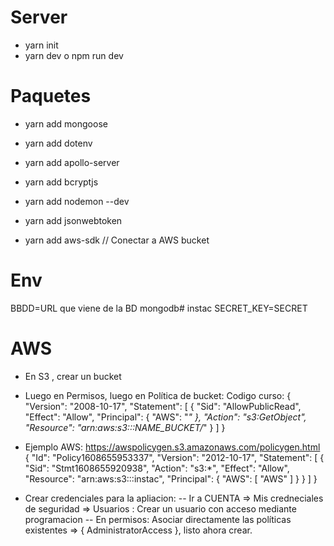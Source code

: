 # Server
- yarn init
- yarn dev o npm run dev


# Paquetes

- yarn add mongoose
- yarn add dotenv
- yarn add apollo-server
- yarn add bcryptjs
- yarn add nodemon --dev
- yarn add jsonwebtoken

- yarn add aws-sdk          // Conectar a AWS bucket

# Env
BBDD=URL que viene de la BD mongodb# instac
SECRET_KEY=SECRET

# AWS
 - En S3 , crear un bucket
 - Luego en Permisos, luego en Política de bucket:
 Codigo curso:
 {
     "Version": "2008-10-17",
     "Statement": [
         {
             "Sid": "AllowPublicRead",
             "Effect": "Allow",
             "Principal": {
                 "AWS": "*"
             },
             "Action": "s3:GetObject",
             "Resource": "arn:aws:s3:::NAME_BUCKET/*"
         }
     ]
 }
 - Ejemplo AWS: https://awspolicygen.s3.amazonaws.com/policygen.html
    {
    "Id": "Policy1608655953337",
    "Version": "2012-10-17",
    "Statement": [
        {
        "Sid": "Stmt1608655920938",
        "Action": "s3:*",
        "Effect": "Allow",
        "Resource": "arn:aws:s3:::instac",
        "Principal": {
            "AWS": [
            "AWS"
            ]
        }
        }
    ]
    }

 - Crear credenciales para la apliacion:
    -- Ir a CUENTA => Mis credneciales de seguridad => Usuarios : Crear un usuario con acceso mediante programacion
    -- En permisos: Asociar directamente las políticas existentes => { AdministratorAccess  }, listo ahora crear.